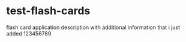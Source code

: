 # test-flash-cards
flash card application description with additional information that i just added 123456789